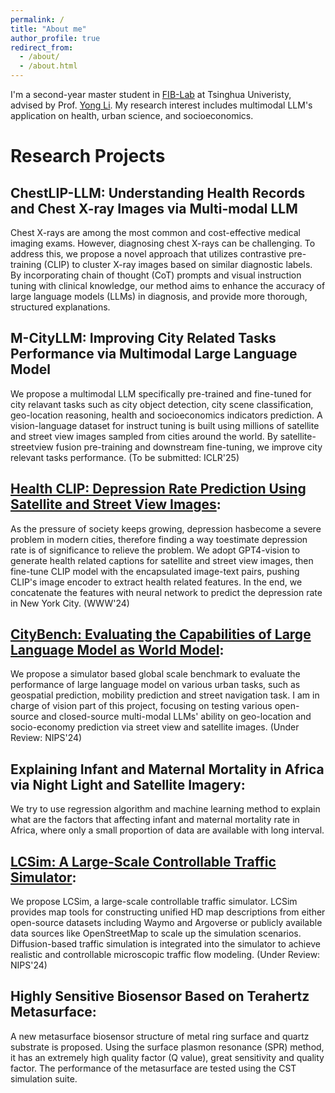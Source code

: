 ```yaml
---
permalink: /
title: "About me"
author_profile: true
redirect_from: 
  - /about/
  - /about.html
---
```


I'm a second-year master student in [FIB-Lab](https://fi.ee.tsinghua.edu.cn/) at Tsinghua Univeristy, advised by Prof. [Yong Li](https://scholar.google.com/citations?user=kmgzPeQAAAAJ&hl). My research interest includes multimodal LLM's application on health, urban science, and socioeconomics.

Research Projects
======

ChestLIP-LLM: Understanding Health Records and Chest X-ray Images via Multi-modal LLM
------
Chest X-rays are among the most common and cost-effective medical imaging exams. However, diagnosing chest X-rays can be challenging. To address this, we propose a novel approach that utilizes contrastive pre-training (CLIP) to cluster X-ray images based on similar diagnostic labels. By incorporating chain of thought (CoT) prompts and visual instruction tuning with clinical knowledge, our method aims to enhance the accuracy of large language models (LLMs) in diagnosis, and provide more thorough, structured explanations.

M-CityLLM: Improving City Related Tasks Performance via Multimodal Large Language Model
------
We propose a multimodal LLM specifically pre-trained and fine-tuned for city relavant tasks such as city object detection, city scene classification, geo-location reasoning, health and socioeconomics indicators prediction. A vision-language dataset for instruct tuning is built using millions of satellite and street view images sampled from cities around the world. By satellite-streetview fusion pre-training and downstream fine-tuning, we improve city relevant tasks performance. (To be submitted: ICLR'25)

[Health CLIP: Depression Rate Prediction Using Satellite and Street View Images](https://dl.acm.org/doi/10.1145/3589335.3651451):
------
As the pressure of society keeps growing, depression hasbecome a severe problem in modern cities, therefore finding a way toestimate depression rate is of significance to relieve the problem. We adopt GPT4-vision to generate health related captions for satellite and street view images, then fine-tune CLIP model with the encapsulated image-text pairs, pushing CLIP's image encoder to extract health related features. In the end, we concatenate the features with neural network to predict the depression rate in New York City. (WWW'24)

[CityBench: Evaluating the Capabilities of Large Language Model as World Model](https://arxiv.org/abs/2406.13945):
------
We propose a simulator based global scale benchmark to evaluate the performance of large language model on various urban tasks, such as geospatial prediction, mobility prediction and street navigation task. I am in charge of vision part of this project, focusing on testing various open-source and closed-source multi-modal LLMs' ability on geo-location and socio-economy prediction via street view and satellite images. (Under Review: NIPS'24)

Explaining Infant and Maternal Mortality in Africa via Night Light and Satellite Imagery:
------
We try to use regression algorithm and machine learning method to explain what are the factors that affecting infant and maternal mortality rate in Africa, where only a small proportion of data are available with long interval.

[LCSim: A Large-Scale Controllable Traffic Simulator](https://arxiv.org/abs/2406.19781):
------
We propose LCSim, a large-scale controllable traffic simulator. LCSim provides map tools for constructing unified HD map descriptions from either open-source datasets including Waymo and Argoverse or publicly available data sources like OpenStreetMap to scale up the simulation scenarios. Diffusion-based traffic simulation is integrated into the simulator to achieve realistic and controllable microscopic traffic flow modeling. (Under Review: NIPS'24)

Highly Sensitive Biosensor Based on Terahertz Metasurface:
------
A new metasurface biosensor structure of metal ring surface and quartz substrate is proposed. Using the surface plasmon resonance (SPR) method, it has an extremely high quality factor (Q value), great sensitivity and quality factor. The performance of the metasurface are tested using the CST simulation suite.
